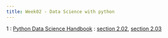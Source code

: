 ```yaml
---
title: Week02 - Data Science with python
---
```


1
: [Python Data Science Handbook](https://jakevdp.github.io/PythonDataScienceHandbook/)
  : [section 2.02](https://jakevdp.github.io/PythonDataScienceHandbook/02.02-the-basics-of-numpy-arrays.html), [ section 2.03](https://jakevdp.github.io/PythonDataScienceHandbook/02.03-computation-on-arrays-ufuncs.html)


